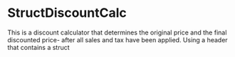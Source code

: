 # StructDiscountCalc
This is a discount calculator that determines the original price and the final discounted price- after all sales and tax have been applied. Using a header that contains a struct
